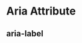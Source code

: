 # Aria Attribute
## aria-label
<!--
<div class="flex flex-wrap">
<div class="w-1/6">
	<p>
		Bad
	<p>
</div>
<div class="w-2/6">
	<button aria-label="Speichern" style="width: 100px; height: 40px; text-align: center;">
		<svg style="display: inline-block; height: 20px;" focusable="false" data-prefix="fas" data-icon="sd-card" class="svg-inline--fa fa-sd-card fa-w-12" xmlns="http://www.w3.org/2000/svg" viewBox="0 0 384 512"><path fill="currentColor" d="M320 0H128L0 128v320c0 35.3 28.7 64 64 64h256c35.3 0 64-28.7 64-64V64c0-35.3-28.7-64-64-64zM160 160h-48V64h48v96zm80 0h-48V64h48v96zm80 0h-48V64h48v96z"></path></svg>
	</buton>
</div>
<div class="w-3/6">

``` html
	<button aria-label="Speichern" style="width: 100px; height: 40px; text-align: center;">
		<svg style="display: inline-block; height: 20px;" focusable="false" data-prefix="fas" data-icon="sd-card" class="svg-inline--fa fa-sd-card fa-w-12" xmlns="http://www.w3.org/2000/svg" viewBox="0 0 384 512"><path fill="currentColor" d="M320 0H128L0 128v320c0 35.3 28.7 64 64 64h256c35.3 0 64-28.7 64-64V64c0-35.3-28.7-64-64-64zM160 160h-48V64h48v96zm80 0h-48V64h48v96zm80 0h-48V64h48v96z"></path></svg>
	</buton>
```
</div>
<div class="w-1/6">
	<p>
		Bad
	<p>
</div>
<div class="w-2/6">
	<button aria-label="Löschen" style="width: 100px; height: 40px; text-align: center;">
		<svg style="display: inline-block; height: 20px;" focusable="false" data-prefix="fas" data-icon="eraser" class="svg-inline--fa fa-eraser fa-w-16" role="img" xmlns="http://www.w3.org/2000/svg" viewBox="0 0 512 512"><path fill="currentColor" d="M497.941 273.941c18.745-18.745 18.745-49.137 0-67.882l-160-160c-18.745-18.745-49.136-18.746-67.883 0l-256 256c-18.745 18.745-18.745 49.137 0 67.882l96 96A48.004 48.004 0 0 0 144 480h356c6.627 0 12-5.373 12-12v-40c0-6.627-5.373-12-12-12H355.883l142.058-142.059zm-302.627-62.627l137.373 137.373L265.373 416H150.628l-80-80 124.686-124.686z"></path></svg>
	</buton>
</div>
<div class="w-3/6">

``` html
	<button aria-label="Löschen" style="width: 100px; height: 40px; text-align: center;">
		<svg style="display: inline-block; height: 20px;" focusable="false" data-prefix="fas" data-icon="eraser" class="svg-inline--fa fa-eraser fa-w-16" role="img" xmlns="http://www.w3.org/2000/svg" viewBox="0 0 512 512"><path fill="currentColor" d="M497.941 273.941c18.745-18.745 18.745-49.137 0-67.882l-160-160c-18.745-18.745-49.136-18.746-67.883 0l-256 256c-18.745 18.745-18.745 49.137 0 67.882l96 96A48.004 48.004 0 0 0 144 480h356c6.627 0 12-5.373 12-12v-40c0-6.627-5.373-12-12-12H355.883l142.058-142.059zm-302.627-62.627l137.373 137.373L265.373 416H150.628l-80-80 124.686-124.686z"></path></svg>
	</buton>
```
</div>
</div>


-->
